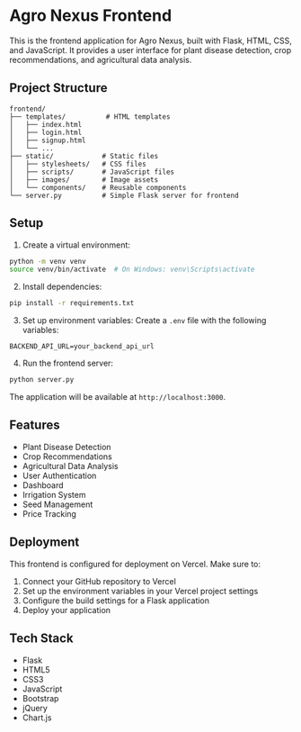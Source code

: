 # Agro Nexus Frontend

This is the frontend application for Agro Nexus, built with Flask, HTML, CSS, and JavaScript. It provides a user interface for plant disease detection, crop recommendations, and agricultural data analysis.

## Project Structure

```
frontend/
├── templates/          # HTML templates
│   ├── index.html
│   ├── login.html
│   ├── signup.html
│   └── ...
├── static/            # Static files
│   ├── stylesheets/   # CSS files
│   ├── scripts/       # JavaScript files
│   ├── images/        # Image assets
│   └── components/    # Reusable components
└── server.py          # Simple Flask server for frontend
```

## Setup

1. Create a virtual environment:
```bash
python -m venv venv
source venv/bin/activate  # On Windows: venv\Scripts\activate
```

2. Install dependencies:
```bash
pip install -r requirements.txt
```

3. Set up environment variables:
Create a `.env` file with the following variables:
```
BACKEND_API_URL=your_backend_api_url
```

4. Run the frontend server:
```bash
python server.py
```

The application will be available at `http://localhost:3000`.

## Features

- Plant Disease Detection
- Crop Recommendations
- Agricultural Data Analysis
- User Authentication
- Dashboard
- Irrigation System
- Seed Management
- Price Tracking

## Deployment

This frontend is configured for deployment on Vercel. Make sure to:

1. Connect your GitHub repository to Vercel
2. Set up the environment variables in your Vercel project settings
3. Configure the build settings for a Flask application
4. Deploy your application

## Tech Stack

- Flask
- HTML5
- CSS3
- JavaScript
- Bootstrap
- jQuery
- Chart.js 